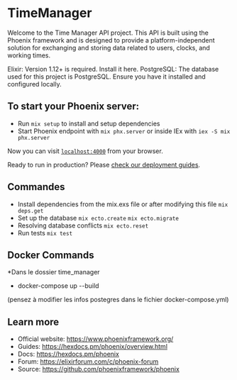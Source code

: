 # TimeManager

Welcome to the Time Manager API project.
This API is built using the Phoenix framework and is designed to provide a platform-independent solution for exchanging and storing data related to users, clocks, and working times.

Elixir: Version 1.12+ is required. Install it here.
PostgreSQL: The database used for this project is PostgreSQL. Ensure you have it installed and configured locally.



## To start your Phoenix server:

  * Run `mix setup` to install and setup dependencies
  * Start Phoenix endpoint with `mix phx.server` or inside IEx with `iex -S mix phx.server`

Now you can visit [`localhost:4000`](http://localhost:4000) from your browser.

Ready to run in production? Please [check our deployment guides](https://hexdocs.pm/phoenix/deployment.html).


## Commandes

  * Install dependencies from the mix.exs file or after modifying this file
  `mix deps.get`
  * Set up the database
  `mix ecto.create`
  `mix ecto.migrate`
  * Resolving database conflicts 
  `mix ecto.reset`
  * Run tests 
  `mix test`

## Docker Commands

 *Dans le dossier time_manager
  - docker-compose up --build

(pensez à modifier les infos postegres dans le fichier docker-compose.yml)


## Learn more

  * Official website: https://www.phoenixframework.org/
  * Guides: https://hexdocs.pm/phoenix/overview.html
  * Docs: https://hexdocs.pm/phoenix
  * Forum: https://elixirforum.com/c/phoenix-forum
  * Source: https://github.com/phoenixframework/phoenix

